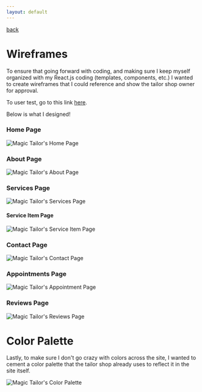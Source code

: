 ```yaml
---
layout: default
---
```


[back](../index.html)

# Wireframes

To ensure that going forward with coding, and making sure I keep myself organized with my React.js coding (templates, components, etc.) I wanted to create wireframes that I could reference and show the tailor shop owner for approval.

To user test, go to this link [here](https://balsamiq.cloud/syvgac7/p4qvfxy/rCA29?f=N4IgUiBcAMA0IDkpxAYWfAMhkAhHAsjgFo4DSUA2gLoC%2BQA%3D).

Below is what I designed!

### Home Page

![Magic Tailor's Home Page](../assets/img/week2/mt_home.png)

### About Page

![Magic Tailor's About Page](../assets/img/week2/mt_about.png)

### Services Page

![Magic Tailor's Services Page](../assets/img/week2/mt_services.png)

#### Service Item Page

![Magic Tailor's Service Item Page](../assets/img/week2/mt_services_item.png)

### Contact Page

![Magic Tailor's Contact Page](../assets/img/week2/mt_contact.png)

### Appointments Page

![Magic Tailor's Appointment Page](../assets/img/week2/mt_appointment.png)

### Reviews Page

![Magic Tailor's Reviews Page](../assets/img/week2/mt_reviews.png)

# Color Palette

Lastly, to make sure I don't go crazy with colors across the site, I wanted to cement a color palette that the tailor shop already uses to reflect it in the site itself.

![Magic Tailor's Color Palette](../assets/img/week2/color_palette.png)

